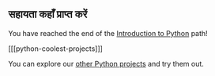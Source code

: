 ## सहायता कहाँ प्राप्त करें

You have reached the end of the [Introduction to Python](https://projects.raspberrypi.org/en/pathways/python-intro) path!

[[[python-coolest-projects]]]

You can explore our [other Python projects](https://projects.raspberrypi.org/en/projects?software%5B%5D=python) and try them out.
